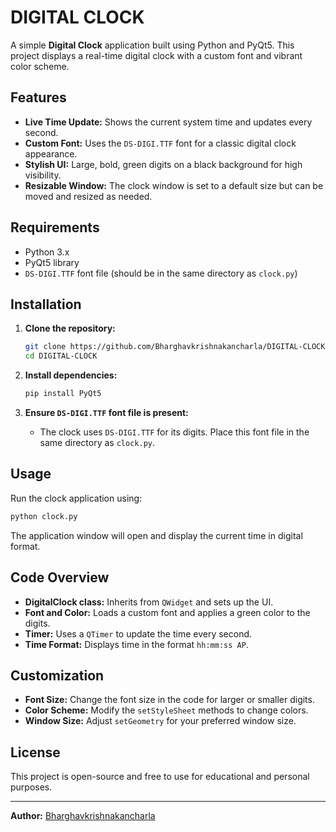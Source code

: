 # DIGITAL CLOCK

A simple **Digital Clock** application built using Python and PyQt5. This project displays a real-time digital clock with a custom font and vibrant color scheme.

## Features

- **Live Time Update:** Shows the current system time and updates every second.
- **Custom Font:** Uses the `DS-DIGI.TTF` font for a classic digital clock appearance.
- **Stylish UI:** Large, bold, green digits on a black background for high visibility.
- **Resizable Window:** The clock window is set to a default size but can be moved and resized as needed.

## Requirements

- Python 3.x
- PyQt5 library
- `DS-DIGI.TTF` font file (should be in the same directory as `clock.py`)

## Installation

1. **Clone the repository:**
   ```bash
   git clone https://github.com/Bharghavkrishnakancharla/DIGITAL-CLOCK.git
   cd DIGITAL-CLOCK
   ```

2. **Install dependencies:**
   ```bash
   pip install PyQt5
   ```

3. **Ensure `DS-DIGI.TTF` font file is present:**
   - The clock uses `DS-DIGI.TTF` for its digits. Place this font file in the same directory as `clock.py`.

## Usage

Run the clock application using:

```bash
python clock.py
```

The application window will open and display the current time in digital format.

## Code Overview

- **DigitalClock class:** Inherits from `QWidget` and sets up the UI.
- **Font and Color:** Loads a custom font and applies a green color to the digits.
- **Timer:** Uses a `QTimer` to update the time every second.
- **Time Format:** Displays time in the format `hh:mm:ss AP`.

## Customization

- **Font Size:** Change the font size in the code for larger or smaller digits.
- **Color Scheme:** Modify the `setStyleSheet` methods to change colors.
- **Window Size:** Adjust `setGeometry` for your preferred window size.

## License

This project is open-source and free to use for educational and personal purposes.

---

**Author:** [Bharghavkrishnakancharla](https://github.com/Bharghavkrishnakancharla)

